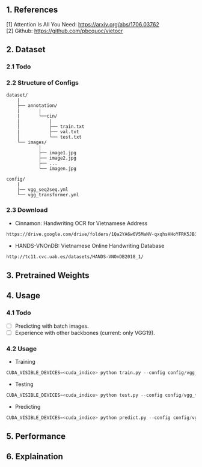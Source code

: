 ## 1. References
[1] Attention Is All You Need: https://arxiv.org/abs/1706.03762 \
[2] Github: https://github.com/pbcquoc/vietocr

## 2. Dataset
### 2.1 Todo
<!-- - [x] supporting for COCO 2017, PubLayNet dataset with COCO format.
- [x] supporting for PASCAL VOC 2007, 2012 dataset with XML format.
- [x] supporting for dataset with LABELME format.
- [x] supporting for dataset with ALTHEIA format. -->

### 2.2 Structure of Configs
```
dataset/
    |
    ├── annotation/
    |       |
    |       └──cin/
    |           |
    │           ├── train.txt
    |           ├── val.txt
    │           └── test.txt
    └── images/
            |
            ├── image1.jpg
            ├── image2.jpg
            ├── ...
            └── imagen.jpg

config/
    |
    |── vgg_seq2seq.yml
    └── vgg_transformer.yml
```

### 2.3 Download
* Cinnamon: Handwriting OCR for Vietnamese Address
```bash
https://drive.google.com/drive/folders/1Qa2YA6w6V5MaNV-qxqhsHHoYFRK5JB39
```

* HANDS-VNOnDB: Vietnamese Online Handwriting Database
```bash
http://tc11.cvc.uab.es/datasets/HANDS-VNOnDB2018_1/
```

## 3. Pretrained Weights


## 4. Usage
### 4.1 Todo
- [ ] Predicting with batch images.
- [ ] Experience with other backbones (current: only VGG19).
<!-- - [x] Applied for many dataset format included coco, pascal, labelme, altheia.
- [x] Applied **imgaug** for augmenting data, dataloader with setting 'num_workers', 'pin_memory', 'drop_last' for optimizing training.
- [x] Rearraged training and testing flow with Ignite Pytorch.
- [x] Refactored **Focal Loss** and **mAP** for training and evaluation.
- [x] Applied **region_predictor** function for visualizing predicted results.
- [ ] Updating FP16 (automatic mixed precision), DDP (DistributedDataParallel) for faster training on GPUs.
- [ ] Updating Tensorboard, Profiler. -->

### 4.2 Usage
* Training
```python
CUDA_VISIBLE_DEVICES=<cuda_indice> python train.py --config config/vgg_transformer.yml
```

* Testing
```python
CUDA_VISIBLE_DEVICES=<cuda_indice> python test.py --config config/vgg_transformer.yml
```

* Predicting
```python
CUDA_VISIBLE_DEVICES=<cuda_indice> python predict.py --config config/vgg_transformer.yml --image <image_path>
```


## 5. Performance
<Updating>

## 6. Explaination
<Updating>
